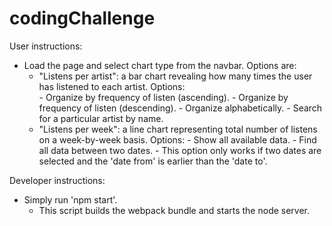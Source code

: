 # codingChallenge
User instructions:
  - Load the page and select chart type from the navbar. Options are: 
    - "Listens per artist": a bar chart revealing how many times the user has listened to each artist. 
      Options:  
          - Organize by frequency of listen (ascending).
          - Organize by frequency of listen (descending).
          - Organize alphabetically.
          - Search for a particular artist by name. 
    - "Listens per week": a line chart representing total number of listens on a week-by-week basis.
      Options: 
          - Show all available data.
          - Find all data between two dates.
              - This option only works if two dates are selected and the 'date from' is earlier than the 'date to'.

Developer instructions:
  - Simply run 'npm start'.
    - This script builds the webpack bundle and starts the node server. 
